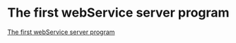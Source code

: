 # The first webService server program
[The first webService server program](https://aiwithcloud.com/2022/09/16/the_first_webservice_server_program/)